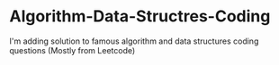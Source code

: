 # Algorithm-Data-Structres-Coding
I'm adding solution to famous algorithm and data structures coding questions (Mostly from Leetcode)
